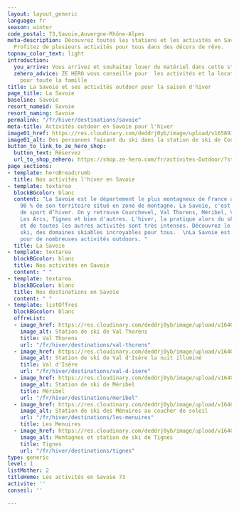 ```yaml
---
layout: layout_generic
language: fr
season: winter
code_postal: 73,Savoie,Auvergne-Rhône-Alpes
meta-description: Découvrez toutes les stations et les activités en Savoie pour l'hiver.
  Profitez de plusieurs activités pour tous dans des décors de rêve.
topnav_color_text: light
introduction:
  you_arrive: Vous arrivez et souhaitez louer du matériel dans cette station.
  zehero_advice: ZE HERO vous conseille pour  les activités et la location des équipements
    pour toute la famille
title: La Savoie et ses activités outdoor pour la saison d'hiver
page_title: La Savoie
baseline: Savoie
resort_nameid: Savoie
resort_naming: Savoie
permalink: "/fr/hiver/destinations/savoie"
meta-title: Activités outdoor en Savoie pour l'hiver
image01_href: https://res.cloudinary.com/deddrj0yb/image/upload/v1658930454/website/winter/piotr-figlarz-NfTv1c8_B3U-unsplash.jpg
image01_alt: Des personnes faisant du ski dans la station de ski de Courchevel
button_to_link_to_ze_hero_shop:
  button_text: Réservez
  url_to_shop_zehero: https://shop.ze-hero.com/fr/activites-Outdoor/?station=Courchevel&calessonstype=all&catypegenderlistsummer=all&calessonsactivitytype=all&start-date=
page_sections:
- template: heroBreadcrumb
  title: Nos activités l'hiver en Savoie
- template: textarea
  blockBGcolor: blanc
  content: "La Savoie est le département le plus montagneux de France avec près de
    90 % de son territoire situé en zone de montagne. La Savoie, c'est 60 stations
    de sport d’hiver. On y retrouve Courchevel, Val Thorens, Méribel, Val d'Isère,
    Les Arcs, Tignes et bien d'autres. L'hiver, la pratique alors du ski, du snowboard
    et de toutes les autres activités sont très intenses. Découvrez le meilleur du
    ski, des domaines skiables incroyables pour tous.  \nLa Savoie est un lieu d'exception
    pour de nombreuses activités outdoors. "
  title: La Savoie
- template: textarea
  blockBGcolor: blanc
  title: Nos activités en Savoie
  content: " "
- template: textarea
  blockBGcolor: blanc
  title: Nos destinations en Savoie
  content: " "
- template: listOffres
  blockBGcolor: blanc
  offreList:
  - image_href: https://res.cloudinary.com/deddrj0yb/image/upload/v1640177481/website/resorts/val-thorens/Valthorens_pzpbgc.jpg
    image_alt: Station de ski de Val Thorens
    title: Val Thorens
    url: "/fr/hiver/destinations/val-thorens"
  - image_href: https://res.cloudinary.com/deddrj0yb/image/upload/v1640338319/website/resorts/val-d-isere/kamala-bright-HqknZ4LufDE-unsplash_swsl2n.jpg
    image_alt: Station de ski de Val d'Isère la nuit illuminé
    title: Val d'Isère
    url: "/fr/hiver/destinations/val-d-isere"
  - image_href: https://res.cloudinary.com/deddrj0yb/image/upload/v1640611880/website/resorts/meribel/spurwing-agency-k_4m9_0PO3Q-unsplash_zjsfry.jpg
    image_alt: Station de ski de Méribel
    title: Méribel
    url: "/fr/hiver/destinations/meribel"
  - image_href: https://res.cloudinary.com/deddrj0yb/image/upload/v1640185376/website/resorts/les%20menuires/Les_menuires_sglvm0.jpg
    image_alt: Station de ski des Ménuires au coucher de soleil
    url: "/fr/hiver/destinations/les-menuires"
    title: Les Menuires
  - image_href: https://res.cloudinary.com/deddrj0yb/image/upload/v1640588508/website/resorts/Tignes/tim-arnold-4L_EZk4HG1A-unsplash_w4zb0q.jpg
    image_alt: Montagnes et station de ski de Tignes
    title: Tignes
    url: "/fr/hiver/destinations/tignes"
type: generic
level: 1
listMother: 2
titleHome: Les activités en Savoie 73
activite: ''
conseil: ''

---
```

